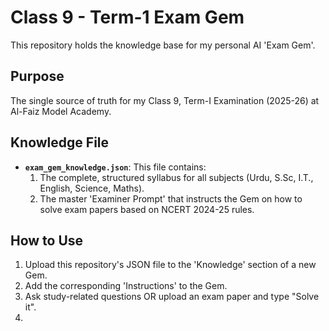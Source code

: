 # Class 9 - Term-1 Exam Gem

This repository holds the knowledge base for my personal AI 'Exam Gem'.

## Purpose
The single source of truth for my Class 9, Term-I Examination (2025-26) at Al-Faiz Model Academy.

## Knowledge File
* **`exam_gem_knowledge.json`**: This file contains:
    1.  The complete, structured syllabus for all subjects (Urdu, S.Sc, I.T., English, Science, Maths).
    2.  The master 'Examiner Prompt' that instructs the Gem on how to solve exam papers based on NCERT 2024-25 rules.

## How to Use
1.  Upload this repository's JSON file to the 'Knowledge' section of a new Gem.
2.  Add the corresponding 'Instructions' to the Gem.
3.  Ask study-related questions OR upload an exam paper and type "Solve it".
4.  
